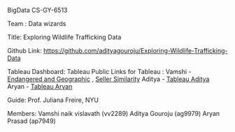 BigData CS-GY-6513

Team : Data wizards

Title: Exploring Wildlife Trafficking Data

Github Link: https://github.com/adityagouroju/Exploring-Wildlife-Trafficking-Data

Tableau Dashboard: Tableau Public 
Links for Tableau : Vamshi - [Endangered and Geographic](https://tinyurl.com/vamshi309) , [Seller Similarity](https://tinyurl.com/vamshi30)
                    Aditya - [Tableau Aditya]([url](https://tinyurl.com/3vrm7z9c))
                    Aryan - [Tableau Aryan](https://tinyurl.com/cshap3dv)

Guide: Prof. Juliana Freire, NYU

Members: Vamshi naik vislavath (vv2289) Aditya Gouroju (ag9979) Aryan Prasad (ap7949)
